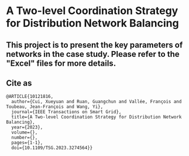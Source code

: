 # A Two-level Coordination Strategy for Distribution Network Balancing
## This project is to present the key parameters of networks in the case study. Please refer to the "Excel" files for more details.

## Cite as
```
@ARTICLE{10121816,
  author={Cui, Xueyuan and Ruan, Guangchun and Vallée, François and Toubeau, Jean-François and Wang, Yi},
  journal={IEEE Transactions on Smart Grid}, 
  title={A Two-level Coordination Strategy for Distribution Network Balancing}, 
  year={2023},
  volume={},
  number={},
  pages={1-1},
  doi={10.1109/TSG.2023.3274564}}
```
